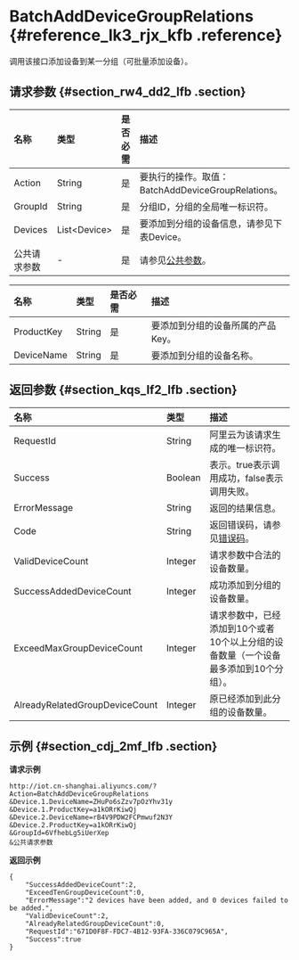 # BatchAddDeviceGroupRelations {#reference_lk3_rjx_kfb .reference}

调用该接口添加设备到某一分组（可批量添加设备）。

## 请求参数 {#section_rw4_dd2_lfb .section}

|名称|类型|是否必需|描述|
|:-|:-|:---|:-|
|Action|String|是|要执行的操作。取值：BatchAddDeviceGroupRelations。|
|GroupId|String|是|分组ID，分组的全局唯一标识符。|
|Devices|List<Device\>|是|要添加到分组的设备信息，请参见下表Device。|
|公共请求参数|-|是|请参见[公共参数](intl.zh-CN/云端开发指南/云端API参考/公共参数.md#)。|

|名称|类型|是否必需|描述|
|:-|:-|:---|:-|
|ProductKey|String|是|要添加到分组的设备所属的产品Key。|
|DeviceName|String|是|要添加到分组的设备名称。|

## 返回参数 {#section_kqs_lf2_lfb .section}

|名称|类型|描述|
|:-|:-|:-|
|RequestId|String|阿里云为该请求生成的唯一标识符。|
|Success|Boolean|表示。true表示调用成功，false表示调用失败。|
|ErrorMessage|String|返回的结果信息。|
|Code|String|返回错误码，请参见[错误码](intl.zh-CN/云端开发指南/云端API参考/错误码.md#)。|
|ValidDeviceCount|Integer|请求参数中合法的设备数量。|
|SuccessAddedDeviceCount|Integer|成功添加到分组的设备数量。|
|ExceedMaxGroupDeviceCount|Integer|请求参数中，已经添加到10个或者10个以上分组的设备数量（一个设备最多添加到10个分组）。|
|AlreadyRelatedGroupDeviceCount|Integer|原已经添加到此分组的设备数量。|

## 示例 {#section_cdj_2mf_lfb .section}

**请求示例**

```
http://iot.cn-shanghai.aliyuncs.com/?Action=BatchAddDeviceGroupRelations
&Device.1.DeviceName=ZHuPo6sZzv7pOzYhv31y
&Device.1.ProductKey=a1kORrKiwQj
&Device.2.DeviceName=rB4V9PDW2FCPmwuf2N3Y
&Device.2.ProductKey=a1kORrKiwQj
&GroupId=6VfhebLg5iUerXep
&公共请求参数
```

**返回示例**

```
{
    "SuccessAddedDeviceCount":2,
    "ExceedTenGroupDeviceCount":0,
    "ErrorMessage":"2 devices have been added, and 0 devices failed to be added.",
    "ValidDeviceCount":2,
    "AlreadyRelatedGroupDeviceCount":0,
    "RequestId":"671D0F8F-FDC7-4B12-93FA-336C079C965A",
    "Success":true   
}
```

